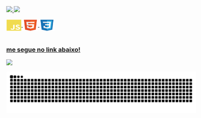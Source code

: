 <div>
  <a href="https://github.com/jonassouza1">
  <img height="180em" src="https://github-readme-stats.vercel.app/api?username=jonassouza1&show_icons=true&theme=merko&include_all_commits=true&count_private=true"/>
  <img height="180em" src="https://github-readme-stats.vercel.app/api/top-langs/?username=jonassouza1&layout=compact&langs_count=6&theme=merko"/>
</div>
<div style="display: inline_block"><br>
  <img align="center" alt="Js" height="30" width="40" src="https://raw.githubusercontent.com/devicons/devicon/master/icons/javascript/javascript-plain.svg ">
  <img align="center" alt="HTML" height="30" width="40" src="https://raw.githubusercontent.com/devicons/devicon/master/icons/html5/html5-original.svg ">
  <img align="center" alt="CSS" height="30" width="40" src="https://raw.githubusercontent.com/devicons/devicon/master/icons/css3/css3-original.svg ">
</div>
 
 <br>
 
  ###  me segue no link abaixo!
 
<div>
  
  
 
 
  <a href="https://www.linkedin.com/in/jonas-souza-7b4948268?lipi=urn%3Ali%3Apage%3Ad_flagship3_profile_view_base_contact_details%3B6By8ukLEQPOcaT671G6wcQ%3D%3D" target="_blank"><img src="https://img.shields.io/badge/-LinkedIn-%230077B5?style= for-the-badge&logo=linkedin&logoColor=white" target="_blank"></a>

 ![snake gif](https://github.com/jonassouza1/jonassouza1/blob/output/github-contribution-grid-snake.svg)
 

</div>
